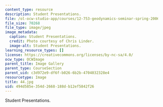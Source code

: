 ```yaml
---
content_type: resource
description: Student Presentations.
file: /ol-ocw-studio-app/courses/12-753-geodynamics-seminar-spring-2006/494d585e354d2668188db12ef5842f26_44.jpg
file_size: 70268
file_type: image/jpeg
image_metadata:
  caption: Student Presentations.
  credit: Photo courtesy of Chris Linder.
  image-alt: Student Presentations.
learning_resource_types: []
license: https://creativecommons.org/licenses/by-nc-sa/4.0/
ocw_type: OCWImage
parent_title: Image Gallery
parent_type: CourseSection
parent_uid: c3d972e9-df6f-b026-6b2b-4704032328e4
resourcetype: Image
title: 44.jpg
uid: 494d585e-354d-2668-188d-b12ef5842f26
---
```

Student Presentations.